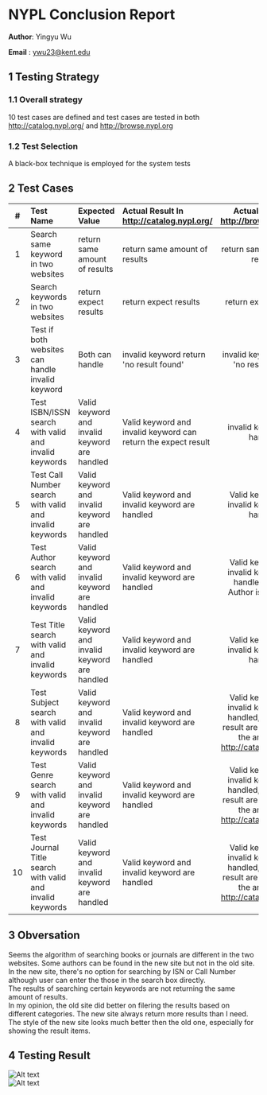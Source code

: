 # NYPL Conclusion Report

**Author**: Yingyu Wu

**Email** : ywu23@kent.edu

## 1 Testing Strategy

### 1.1 Overall strategy

10 test cases are defined and test cases are tested in both http://catalog.nypl.org/ and http://browse.nypl.org

### 1.2 Test Selection

A black-box technique is employed for the system tests 

  

## 2 Test Cases

| # | Test Name | Expected Value | Actual Result In http://catalog.nypl.org/| Actual Result In http://browse.nypl.org |
|:-:|:----------|:----------------|:--------------|:---------:|
| 1 | Search same keyword in two websites | return same amount of results| return same amount of results | return same amount of results |
| 2 | Search keywords in two websites | return expect results| return expect results | return expect results |
| 3 | Test if both websites can handle invalid keyword | Both can handle | invalid keyword return 'no result found' | invalid keyword return 'no result found' |
| 4 | Test ISBN/ISSN search with valid and invalid keywords | Valid keyword and invalid keyword are handled | Valid keyword and invalid keyword can return the expect result | invalid keyword are handled |
| 5 | Test Call Number search with valid and invalid keywords | Valid keyword and invalid keyword are handled | Valid keyword and invalid keyword are handled | Valid keyword and invalid keyword are handled |
| 6 | Test Author search with valid and invalid keywords | Valid keyword and invalid keyword are handled | Valid keyword and invalid keyword are handled | Valid keyword and invalid keyword are handled, certain Author is not found |
| 7 | Test Title search with valid and invalid keywords | Valid keyword and invalid keyword are handled | Valid keyword and invalid keyword are handled | Valid keyword and invalid keyword are handled |
| 8 | Test Subject search with valid and invalid keywords | Valid keyword and invalid keyword are handled | Valid keyword and invalid keyword are handled | Valid keyword and invalid keyword are handled, amount of result are not same as the amount in http://catalog.nypl.org/|
| 9 | Test Genre search with valid and invalid keywords | Valid keyword and invalid keyword are handled | Valid keyword and invalid keyword are handled | Valid keyword and invalid keyword are handled, amount of result are not same as the amount in http://catalog.nypl.org/|
| 10| Test Journal Title search with valid and invalid keywords | Valid keyword and invalid keyword are handled | Valid keyword and invalid keyword are handled | Valid keyword and invalid keyword are handled, amount of result are not same as the amount in http://catalog.nypl.org/ |

## 3 Obversation
Seems the algorithm of searching books or journals are different in the two websites. Some authors can be found in the new site but not in the old site. <br>
In the new site, there's no option for searching by ISN or Call Number although user can enter the those in the search box directly. <br>
The results of searching certain keywords are not returning the same amount of results.<br>
In my opinion, the old site did better on filering the results based on different categories. The new site always return more results than I need. The style of the new site looks much better then the old one, especially for showing the result items.
 

## 4 Testing Result
![Alt text](result1.PNG)
<br>
![Alt text](result2.PNG)













